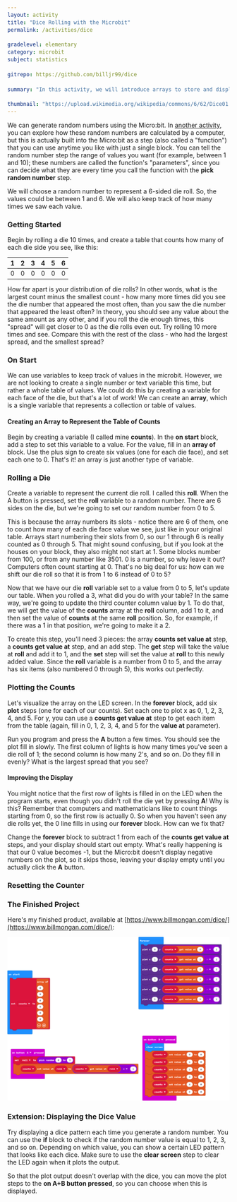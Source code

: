 ```yaml
---
layout: activity
title: "Dice Rolling with the Microbit"
permalink: /activities/dice

gradelevel: elementary
category: microbit
subject: statistics

gitrepo: https://github.com/billjr99/dice

summary: "In this activity, we will introduce arrays to store and display a count of dice rolls using random numbers from the Micro:bit."

thumbnail: "https://upload.wikimedia.org/wikipedia/commons/6/62/Dice01.jpg"
---
```


We can generate random numbers using the Micro:bit.  In [another activity](../prng), you can explore how these random numbers are calculated by a computer, but this is actually built into the Micro:bit as a step (also called a &quot;function&quot;) that you can use anytime you like with just a single block.  You can tell the random number step the range of values you want (for example, between 1 and 10); these numbers are called the function's &quot;parameters&quot;, since you can decide what they are every time you call the function with the <strong>pick random number</strong> step.

We will choose a random number to represent a 6-sided die roll.  So, the values could be between 1 and 6.  We will also keep track of how many times we saw each value.

### Getting Started
Begin by rolling a die 10 times, and create a table that counts how many of each die side you see, like this:

| **1** | **2** | **3** | **4** | **5** | **6** |
|:-----:|:-----:|:-----:|:-----:|:-----:|:-----:|
|   0   |   0   |   0   |   0   |   0   |   0   |

How far apart is your distribution of die rolls?  In other words, what is the largest count minus the smallest count - how many more times did you see the die number that appeared the most often, than you saw the die number that appeared the least often?  In theory, you should see any value about the same amount as any other, and if you roll the die enough times, this &quot;spread&quot; will get closer to 0 as the die rolls even out.  Try rolling 10 more times and see.  Compare this with the rest of the class - who had the largest spread, and the smallest spread?

### On Start
We can use variables to keep track of values in the microbit.  However, we are not looking to create a single number or text variable this time, but rather a whole table of values.  We could do this by creating a variable for each face of the die, but that's a lot of work!  We can create an <strong>array</strong>, which is a single variable that represents a collection or table of values.

#### Creating an Array to Represent the Table of Counts
Begin by creating a variable (I called mine <strong>counts</strong>).  In the <strong>on start</strong> block, add a step to set this variable to a value.  For the value, fill in an <strong>array of</strong> block.  Use the plus sign to create six values (one for each die face), and set each one to 0.  That's it!  an array is just another type of variable.

### Rolling a Die
Create a variable to represent the current die roll.  I called this <strong>roll</strong>.  When the A button is pressed, set the <strong>roll</strong> variable to a random number.  There are 6 sides on the die, but we're going to set our random number from 0 to 5.  

This is because the array numbers its slots - notice there are 6 of them, one to count how many of each die face value we see, just like in your original table.  Arrays start numbering their slots from 0, so our 1 through 6 is really counted as 0 through 5.  That might sound confusing, but if you look at the houses on your block, they also might not start at 1.  Some blocks number from 100, or from any number like 3501.  0 is a number, so why leave it out?  Computers often count starting at 0.  That's no big deal for us: how can we shift our die roll so that it is from 1 to 6 instead of 0 to 5?

Now that we have our die <strong>roll</strong> variable set to a value from 0 to 5, let's update our table.  When you rolled a 3, what did you do with your table?  In the same way, we're going to update the third counter column value by 1.  To do that, we will get the value of the <strong>counts</strong> array at the <strong>roll</strong> column, add 1 to it, and then set the value of <strong>counts</strong> at the same <strong>roll</strong> position.  So, for example, if there was a 1 in that position, we're going to make it a 2.

To create this step, you'll need 3 pieces: the array <strong>counts set value at</strong> step, a <strong>counts get value at</strong> step, and an add step.  The <strong>get</strong> step will take the value at <strong>roll</strong> and add it to 1, and the <strong>set</strong> step will set the value at <strong>roll</strong> to this newly added value.  Since the <strong>roll</strong> variable is a number from 0 to 5, and the array has six items (also numbered 0 through 5), this works out perfectly.

### Plotting the Counts
Let's visualize the array on the LED screen.  In the <strong>forever</strong> block, add six <strong>plot</strong> steps (one for each of our counts).  Set each one to plot x as 0, 1, 2, 3, 4, and 5.  For y, you can use a <strong>counts get value at</strong> step to get each item from the table (again, fill in 0, 1, 2, 3, 4, and 5 for the <strong>value at</strong> parameter).

Run you program and press the <strong>A</strong> button a few times.  You should see the plot fill in slowly.  The first column of lights is how many times you've seen a die roll of 1; the second column is how many 2's, and so on.  Do they fill in evenly?  What is the largest spread that you see?

#### Improving the Display
You might notice that the first row of lights is filled in on the LED when the program starts, even though you didn't roll the die yet by pressing <strong>A</strong>!  Why is this?  Remember that computers and mathematicians like to count things starting from 0, so the first row is actually 0.  So when you haven't seen any die rolls yet, the 0 line fills in using our <strong>forever</strong> block.  How can we fix that?

Change the <strong>forever</strong> block to subtract 1 from each of the <strong>counts get value at</strong> steps, and your display should start out empty.  What's really happening is that our 0 value becomes -1, but the Micro:bit doesn't display negative numbers on the plot, so it skips those, leaving your display empty until you actually click the <strong>A</strong> button.

### Resetting the Counter

### The Finished Project

Here's my finished product, available at [https://www.billmongan.com/dice/](https://www.billmongan.com/dice/):

<p align="center">
<img alt="The finished hide and seek project in the Microbit Makecode" src="https://github.com/billjr99/dice/raw/master/.github/makecode/blocks.png">
</p>

### Extension: Displaying the Dice Value
Try displaying a dice pattern each time you generate a random number.  You can use the <strong>if</strong> block to check if the random number value is equal to 1, 2, 3, and so on.  Depending on which value, you can show a certain LED pattern that looks like each dice.  Make sure to use the <strong>clear screen</strong> step to clear the LED again when it plots the output.

So that the plot output doesn't overlap with the dice, you can move the plot steps to the <strong>on A+B button pressed</strong>, so you can choose when this is displayed.
